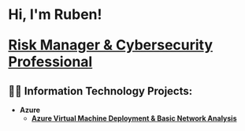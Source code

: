 <h1>Hi, I'm Ruben!

<b><a href="https://www.linkedin.com/in/itsrubenclarke/">Risk Manager & Cybersecurity Professional </a></h1>

<h2>👨‍💻 Information Technology Projects:</h2>

- <b>Azure</b>
  - [Azure Virtual Machine Deployment & Basic Network Analysis](https://github.com/itsrubenclarke/azure-vm-setup)


